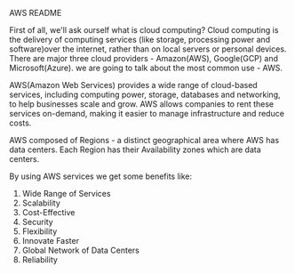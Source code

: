 AWS README

First of all, we'll ask ourself what is cloud computing? Cloud computing is the delivery of computing 
services (like storage, processing power and software)over the internet, rather than on local servers or 
personal devices. There are major three cloud providers - Amazon(AWS), Google(GCP) and 
Microsoft(Azure). we are going to talk about the most common use - AWS.

AWS(Amazon Web Services) provides a wide range of cloud-based services, including computing power, 
storage, databases and networking, to help businesses scale and grow. AWS allows companies to rent 
these services on-demand, making it easier to manage infrastructure and reduce costs.

AWS composed of Regions - a distinct geographical area where AWS has data centers. 
Each Region has their Availability zones which are data centers.

By using AWS services we get some benefits like:

1. Wide Range of Services
2. Scalability
3. Cost-Effective
4. Security
5. Flexibility
6. Innovate Faster
7. Global Network of Data Centers
8. Reliability
